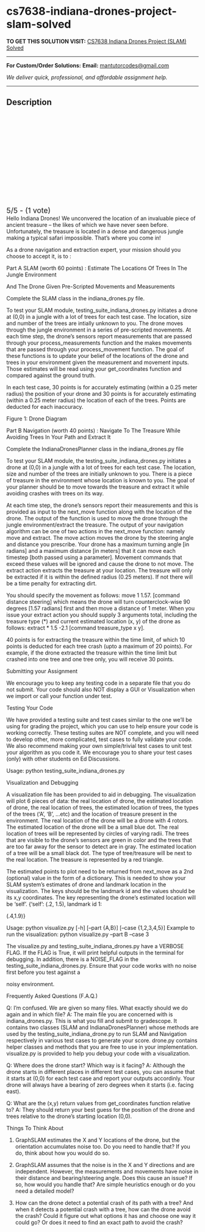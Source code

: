 # cs7638-indiana-drones-project-slam-solved
**TO GET THIS SOLUTION VISIT:** [CS7638 Indiana Drones Project (SLAM) Solved](https://mantutor.com/product/cs-7638-ai-for-robotics-indiana-drones-project-slam-solved/)


---

**For Custom/Order Solutions:** **Email:** mantutorcodes@gmail.com  

*We deliver quick, professional, and affordable assignment help.*

---

<h2>Description</h2>



<div class="kk-star-ratings kksr-auto kksr-align-center kksr-valign-top" data-payload="{&quot;align&quot;:&quot;center&quot;,&quot;id&quot;:&quot;111386&quot;,&quot;slug&quot;:&quot;default&quot;,&quot;valign&quot;:&quot;top&quot;,&quot;ignore&quot;:&quot;&quot;,&quot;reference&quot;:&quot;auto&quot;,&quot;class&quot;:&quot;&quot;,&quot;count&quot;:&quot;1&quot;,&quot;legendonly&quot;:&quot;&quot;,&quot;readonly&quot;:&quot;&quot;,&quot;score&quot;:&quot;5&quot;,&quot;starsonly&quot;:&quot;&quot;,&quot;best&quot;:&quot;5&quot;,&quot;gap&quot;:&quot;4&quot;,&quot;greet&quot;:&quot;Rate this product&quot;,&quot;legend&quot;:&quot;5\/5 - (1 vote)&quot;,&quot;size&quot;:&quot;24&quot;,&quot;title&quot;:&quot;CS7638 Indiana Drones Project (SLAM) Solved&quot;,&quot;width&quot;:&quot;138&quot;,&quot;_legend&quot;:&quot;{score}\/{best} - ({count} {votes})&quot;,&quot;font_factor&quot;:&quot;1.25&quot;}">

<div class="kksr-stars">

<div class="kksr-stars-inactive">
            <div class="kksr-star" data-star="1" style="padding-right: 4px">


<div class="kksr-icon" style="width: 24px; height: 24px;"></div>
        </div>
            <div class="kksr-star" data-star="2" style="padding-right: 4px">


<div class="kksr-icon" style="width: 24px; height: 24px;"></div>
        </div>
            <div class="kksr-star" data-star="3" style="padding-right: 4px">


<div class="kksr-icon" style="width: 24px; height: 24px;"></div>
        </div>
            <div class="kksr-star" data-star="4" style="padding-right: 4px">


<div class="kksr-icon" style="width: 24px; height: 24px;"></div>
        </div>
            <div class="kksr-star" data-star="5" style="padding-right: 4px">


<div class="kksr-icon" style="width: 24px; height: 24px;"></div>
        </div>
    </div>

<div class="kksr-stars-active" style="width: 138px;">
            <div class="kksr-star" style="padding-right: 4px">


<div class="kksr-icon" style="width: 24px; height: 24px;"></div>
        </div>
            <div class="kksr-star" style="padding-right: 4px">


<div class="kksr-icon" style="width: 24px; height: 24px;"></div>
        </div>
            <div class="kksr-star" style="padding-right: 4px">


<div class="kksr-icon" style="width: 24px; height: 24px;"></div>
        </div>
            <div class="kksr-star" style="padding-right: 4px">


<div class="kksr-icon" style="width: 24px; height: 24px;"></div>
        </div>
            <div class="kksr-star" style="padding-right: 4px">


<div class="kksr-icon" style="width: 24px; height: 24px;"></div>
        </div>
    </div>
</div>


<div class="kksr-legend" style="font-size: 19.2px;">
            5/5 - (1 vote)    </div>
    </div>
Hello Indiana Drones! We unconvered the location of an invaluable piece of ancient treasure – the likes of which we have never seen before. Unfortunately, the treasure is located in a dense and dangerous jungle making a typical safari impossible. That’s where you come in!

As a drone navigation and extraction expert, your mission should you choose to accept it, is to :

Part A SLAM (worth 60 points) : Estimate The Locations Of Trees In The Jungle Environment

And The Drone Given Pre-Scripted Movements and Measurements

Complete the SLAM class in the indiana_drones.py file.

To test your SLAM module, testing_suite_indiana_drones.py initiates a drone at (0,0) in a jungle with a lot of trees for each test case. The location, size and number of the trees are intially unknown to you. The drone moves through the jungle environment in a series of pre-scripted movements. At each time step, the drone’s sensors report measurements that are passed through your process_measurements function and the makes movements that are passed through your process_movement function. The goal of these functions is to update your belief of the locations of the drone and trees in your environment given the measurement and movement inputs. Those estimates will be read using your get_coordinates function and compared against the ground truth.

In each test case, 30 points is for accurately estimating (within a 0.25 meter radius) the position of your drone and 30 points is for accurately estimating (within a 0.25 meter radius) the location of each of the trees. Points are deducted for each inaccuracy.

Figure 1: Drone Diagram

Part B Navigation (worth 40 points) : Navigate To The Treasure While Avoiding Trees In Your Path and Extract It

Complete the IndianaDronesPlanner class in the indiana_drones.py file

To test your SLAM module, the testing_suite_indiana_drones.py initiates a drone at (0,0) in a jungle with a lot of trees for each test case. The location, size and number of the trees are initially unknown to you. There is a piece of treasure in the environment whose location is known to you. The goal of your planner should be to move towards the treasure and extract it while avoiding crashes with trees on its way.

At each time step, the drone’s sensors report their measurements and this is provided as input to the next_move function along with the location of the drone. The output of the function is used to move the drone through the jungle environment/extract the treasure. The output of your navigation algorithm can be one of two actions in the next_move function: namely move and extract. The move action moves the drone by the steering angle and distance you prescribe. Your drone has a maximum turning angle [in radians] and a maximum distance [in meters] that it can move each timestep [both passed using a parameter]. Movement commands that exceed these values will be ignored and cause the drone to not move. The extract action extracts the treasure at your location. The treasure will only be extracted if it is within the defined radius (0.25 meters). If not there will be a time penalty for extracting dirt.

You should specify the movement as follows: move 1 1.57. [command distance steering] which means the drone will turn counterclock-wise 90 degrees [1.57 radians] first and then move a distance of 1 meter. When you issue your extract action you should supply 3 arguments total, including the treasure type (*) and current estimated location (x, y) of the drone as follows: extract * 1.5 -2.1 [command treasure_type x y].

40 points is for extracting the treasure within the time limit, of which 10 points is deducted for each tree crash (upto a maximum of 20 points). For example, if the drone extracted the treasure within the time limit but crashed into one tree and one tree only, you will receive 30 points.

Submitting your Assignment

We encourage you to keep any testing code in a separate file that you do not submit. Your code should also NOT display a GUI or Visualization when we import or call your function under test.

Testing Your Code

We have provided a testing suite and test cases similar to the one we’ll be using for grading the project, which you can use to help ensure your code is working correctly. These testing suites are NOT complete, and you will need to develop other, more complicated, test cases to fully validate your code. We also recommend making your own simple/trivial test cases to unit test your algorithm as you code it. We encourage you to share your test cases (only) with other students on Ed Discussions.

Usage: python testing_suite_indiana_drones.py

Visualization and Debugging

A visualization file has been provided to aid in debugging. The visualization will plot 6 pieces of data: the real location of drone, the estimated location of drone, the real location of trees, the estimated location of trees, the types of the trees (‘A’, ‘B’, …etc) and the location of treasure present in the environment. The real location of the drone will be a drone with 4 rotors. The estimated location of the drone will be a small blue dot. The real location of trees will be represented by circles of varying radii. The trees that are visible to the drone’s sensors are green in color and the trees that are too far away for the sensor to detect are in gray. The estimated location of a tree will be a small black dot. The type of tree/treasure will be next to the real location. The treasure is represented by a red triangle.

The estimated points to plot need to be returned from next_move as a 2nd (optional) value in the form of a dictionary. This is needed to show your SLAM system’s estimates of drone and landmark location in the visualization. The keys should be the landmark id and the values should be its x,y coordinates. The key representing the drone’s estimated location will be ‘self’. {‘self’: (.2, 1.5), landmark id 1:

(.4,1.9)}

Usage: python visualize.py [-h] [–part {A,B}] [–case {1,2,3,4,5}] Example to run the visualization: python visualize.py –part B –case 3

The visualize.py and testing_suite_indiana_drones.py have a VERBOSE FLAG. If the FLAG is True, it will print helpful outputs in the terminal for debugging. In addition, there is a NOISE_FLAG in the testing_suite_indiana_drones.py. Ensure that your code works with no noise first before you test against a

noisy environment.

Frequently Asked Questions (F.A.Q.)

Q: I’m confused. We are given so many files. What exactly should we do again and in which file? A: The main file you are concerned with is indiana_drones.py. This is what you fill and submit to gradescope. It contains two classes (SLAM and IndianaDronesPlanner) whose methods are used by the testing_suite_indiana_drone.py to run SLAM and Navigation respectively in various test cases to generate your score. drone.py contains helper classes and methods that you are free to use in your implementation. visualize.py is provided to help you debug your code with a visualization.

Q: Where does the drone start? Which way is it facing? A: Although the drone starts in different places in different test cases, you can assume that it starts at (0,0) for each test case and report your outputs accordinly. Your drone will always have a bearing of zero degrees when it starts (i.e. facing east).

Q: What are the (x,y) return values from get_coordinates function relative to? A: They should return your best guess for the position of the drone and trees relative to the drone’s starting location (0,0).

Things To Think About

1. GraphSLAM estimates the X and Y locations of the drone, but the orientation accumulates noise too. Do you need to handle that? If you do, think about how you would do so.

2. GraphSLAM assumes that the noise is in the X and Y directions and are independent. However, the measurements and movements have noise in their distance and bearing/steering angle. Does this cause an issue? If so, how would you handle that? Are simple heuristics enough or do you need a detailed model?

3. How can the drone detect a potential crash of its path with a tree? And when it detects a potential crash with a tree, how can the drone avoid the crash? Could it figure out what options it has and choose one way it could go? Or does it need to find an exact path to avoid the crash?
